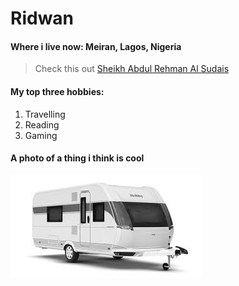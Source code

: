 # Ridwan

#### Where i live now: Meiran, Lagos, Nigeria
> Check this out [Sheikh Abdul Rehman Al Sudais
](https://youtu.be/J1nyLu7TSKo?feature=shared)

#### My top three hobbies:
1. Travelling
1. Reading
1. Gaming

#### A photo of a thing i think is cool
![Couple Van](images/tse.jpg)
